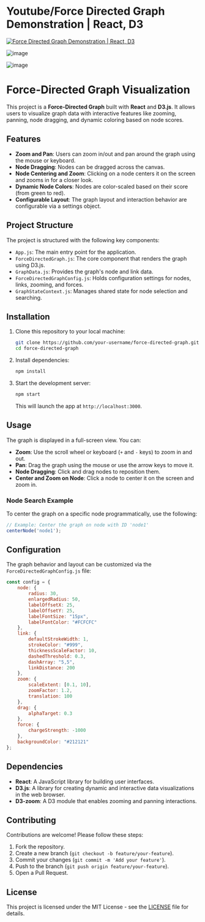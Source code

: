 # Youtube/Force Directed Graph Demonstration | React, D3
[![Force Directed Graph Demonstration | React, D3](https://img.youtube.com/vi/v5i9IsZTan8/0.jpg)](https://www.youtube.com/watch?v=v5i9IsZTan8)

![image](https://github.com/user-attachments/assets/6b5395b3-0b2c-4d71-8c48-ad81eeca87b0)

![image](https://github.com/user-attachments/assets/a78f1515-f4ad-4c6f-a6a6-39220b54c4e9)

# Force-Directed Graph Visualization

This project is a **Force-Directed Graph** built with **React** and **D3.js**. It allows users to visualize graph data with interactive features like zooming, panning, node dragging, and dynamic coloring based on node scores.

## Features

- **Zoom and Pan**: Users can zoom in/out and pan around the graph using the mouse or keyboard.
- **Node Dragging**: Nodes can be dragged across the canvas.
- **Node Centering and Zoom**: Clicking on a node centers it on the screen and zooms in for a closer look.
- **Dynamic Node Colors**: Nodes are color-scaled based on their score (from green to red).
- **Configurable Layout**: The graph layout and interaction behavior are configurable via a settings object.

## Project Structure

The project is structured with the following key components:

- `App.js`: The main entry point for the application.
- `ForceDirectedGraph.js`: The core component that renders the graph using D3.js.
- `GraphData.js`: Provides the graph's node and link data.
- `ForceDirectedGraphConfig.js`: Holds configuration settings for nodes, links, zooming, and forces.
- `GraphStateContext.js`: Manages shared state for node selection and searching.

## Installation

1. Clone this repository to your local machine:

   ```bash
   git clone https://github.com/your-username/force-directed-graph.git
   cd force-directed-graph
   ```

2. Install dependencies:

   ```bash
   npm install
   ```

3. Start the development server:

   ```bash
   npm start
   ```

   This will launch the app at `http://localhost:3000`.

## Usage

The graph is displayed in a full-screen view. You can:

- **Zoom**: Use the scroll wheel or keyboard (`+` and `-` keys) to zoom in and out.
- **Pan**: Drag the graph using the mouse or use the arrow keys to move it.
- **Node Dragging**: Click and drag nodes to reposition them.
- **Center and Zoom on Node**: Click a node to center it on the screen and zoom in.

### Node Search Example

To center the graph on a specific node programmatically, use the following:

```javascript
// Example: Center the graph on node with ID 'node1'
centerNode('node1');
```

## Configuration

The graph behavior and layout can be customized via the `ForceDirectedGraphConfig.js` file:

```javascript
const config = {
    node: {
        radius: 30,
        enlargedRadius: 50,
        labelOffsetX: 25,
        labelOffsetY: 25,
        labelFontSize: "15px",
        labelFontColor: "#FCFCFC"
    },
    link: {
        defaultStrokeWidth: 1,
        strokeColor: "#999",
        thicknessScaleFactor: 10,
        dashedThreshold: 0.3,
        dashArray: "5,5",
        linkDistance: 200
    },
    zoom: {
        scaleExtent: [0.1, 10],
        zoomFactor: 1.2,
        translation: 100
    },
    drag: {
        alphaTarget: 0.3
    },
    force: {
        chargeStrength: -1000
    },
    backgroundColor: "#212121"
};
```

## Dependencies

- **React**: A JavaScript library for building user interfaces.
- **D3.js**: A library for creating dynamic and interactive data visualizations in the web browser.
- **D3-zoom**: A D3 module that enables zooming and panning interactions.

## Contributing

Contributions are welcome! Please follow these steps:

1. Fork the repository.
2. Create a new branch (`git checkout -b feature/your-feature`).
3. Commit your changes (`git commit -m 'Add your feature'`).
4. Push to the branch (`git push origin feature/your-feature`).
5. Open a Pull Request.

## License

This project is licensed under the MIT License - see the [LICENSE](LICENSE) file for details.
